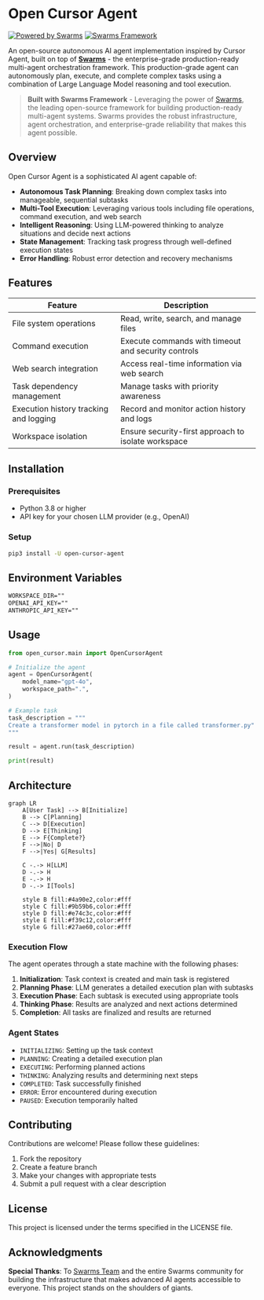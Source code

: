 # Open Cursor Agent

[![Powered by Swarms](https://img.shields.io/badge/Powered%20by-Swarms-blue)](https://github.com/kyegomez/swarms)
[![Swarms Framework](https://img.shields.io/badge/Built%20with-Swarms%20Framework-orange)](https://docs.swarms.world)

An open-source autonomous AI agent implementation inspired by Cursor Agent, built on top of **[Swarms](https://github.com/kyegomez/swarms)** - the enterprise-grade production-ready multi-agent orchestration framework. This production-grade agent can autonomously plan, execute, and complete complex tasks using a combination of Large Language Model reasoning and tool execution.

> **Built with Swarms Framework** - Leveraging the power of [Swarms](https://github.com/kyegomez/swarms), the leading open-source framework for building production-ready multi-agent systems. Swarms provides the robust infrastructure, agent orchestration, and enterprise-grade reliability that makes this agent possible.

## Overview

Open Cursor Agent is a sophisticated AI agent capable of:

- **Autonomous Task Planning**: Breaking down complex tasks into manageable, sequential subtasks
- **Multi-Tool Execution**: Leveraging various tools including file operations, command execution, and web search
- **Intelligent Reasoning**: Using LLM-powered thinking to analyze situations and decide next actions
- **State Management**: Tracking task progress through well-defined execution states
- **Error Handling**: Robust error detection and recovery mechanisms

## Features

| Feature                                             | Description                                                 |
|-----------------------------------------------------|-------------------------------------------------------------|
| File system operations                              | Read, write, search, and manage files                       |
| Command execution                                   | Execute commands with timeout and security controls         |
| Web search integration                              | Access real-time information via web search                 |
| Task dependency management                          | Manage tasks with priority awareness                        |
| Execution history tracking and logging              | Record and monitor action history and logs                  |
| Workspace isolation                                | Ensure security-first approach to isolate workspace         |

## Installation

### Prerequisites

- Python 3.8 or higher
- API key for your chosen LLM provider (e.g., OpenAI)

### Setup

```bash
pip3 install -U open-cursor-agent
```


## Environment Variables


```txt
WORKSPACE_DIR=""
OPENAI_API_KEY=""
ANTHROPIC_API_KEY=""
```

## Usage

```python
from open_cursor.main import OpenCursorAgent

# Initialize the agent
agent = OpenCursorAgent(
    model_name="gpt-4o",
    workspace_path=".",
)

# Example task
task_description = """
Create a transformer model in pytorch in a file called transformer.py"
"""

result = agent.run(task_description)

print(result)
```

## Architecture

```mermaid
graph LR
    A[User Task] --> B[Initialize]
    B --> C[Planning]
    C --> D[Execution]
    D --> E[Thinking]
    E --> F{Complete?}
    F -->|No| D
    F -->|Yes| G[Results]
    
    C -.-> H[LLM]
    D -.-> H
    E -.-> H
    D -.-> I[Tools]
    
    style B fill:#4a90e2,color:#fff
    style C fill:#9b59b6,color:#fff
    style D fill:#e74c3c,color:#fff
    style E fill:#f39c12,color:#fff
    style G fill:#27ae60,color:#fff
```

### Execution Flow

The agent operates through a state machine with the following phases:

1. **Initialization**: Task context is created and main task is registered
2. **Planning Phase**: LLM generates a detailed execution plan with subtasks
3. **Execution Phase**: Each subtask is executed using appropriate tools
4. **Thinking Phase**: Results are analyzed and next actions determined
5. **Completion**: All tasks are finalized and results are returned

### Agent States

- `INITIALIZING`: Setting up the task context
- `PLANNING`: Creating a detailed execution plan
- `EXECUTING`: Performing planned actions
- `THINKING`: Analyzing results and determining next steps
- `COMPLETED`: Task successfully finished
- `ERROR`: Error encountered during execution
- `PAUSED`: Execution temporarily halted


## Contributing

Contributions are welcome! Please follow these guidelines:

1. Fork the repository
2. Create a feature branch
3. Make your changes with appropriate tests
4. Submit a pull request with a clear description

## License

This project is licensed under the terms specified in the LICENSE file.

## Acknowledgments

**Special Thanks**: To [Swarms Team](https://twitter.com/swarms_corp) and the entire Swarms community for building the infrastructure that makes advanced AI agents accessible to everyone. This project stands on the shoulders of giants.
